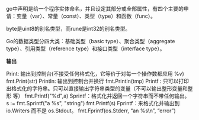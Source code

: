 go中声明是给一个程序实体命名，并且设定其部分或全部属性，有四个主要的申请：变量（var）、常量（const）、类型（type）和函数（func）。


byte是uint8的别名类型，而rune是int32的别名类型。

Go的数据类型分四大类：基础类型（basic type）、聚合类型（aggregate type）、引用类型（reference type）和接口类型（interface type）。


__输出__

Print:   输出到控制台(不接受任何格式化，它等价于对每一个操作数都应用 %v)
         fmt.Print(str)
Println: 输出到控制台并换行
         fmt.Println(tmp)
Printf : 只可以打印出格式化的字符串。只可以直接输出字符串类型的变量（不可以输出整形变量和整形 等）
         fmt.Printf("%d",a)
Sprintf：格式化并返回一个字符串而不带任何输出。
         s := fmt.Sprintf("a %s", "string") fmt.Printf(s)
Fprintf：来格式化并输出到 io.Writers 而不是 os.Stdout。
         fmt.Fprintf(os.Stderr, “an %s\n”, “error”)

